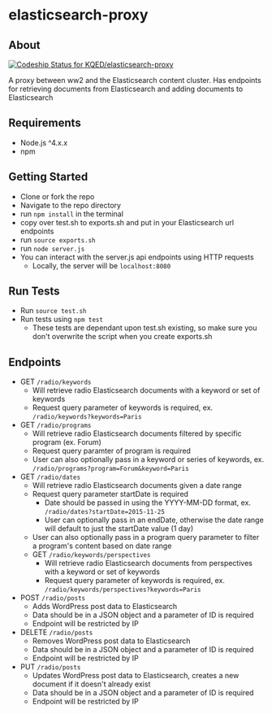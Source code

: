 # elasticsearch-proxy

## About

[ ![Codeship Status for KQED/elasticsearch-proxy](https://codeship.com/projects/1b41a120-90b6-0133-065a-0e0ba20c7e84/status?branch=master)](https://codeship.com/projects/124477)

A proxy between ww2 and the Elasticsearch content cluster. Has endpoints for retrieving documents from Elasticsearch and adding documents to Elasticsearch

## Requirements
- Node.js ^4.x.x
- npm

## Getting Started
- Clone or fork the repo
- Navigate to the repo directory
- run ``npm install`` in the terminal
- copy over test.sh to exports.sh and put in your Elasticsearch url endpoints
- run ``source exports.sh``
- run ``node server.js``
- You can interact with the server.js api endpoints using HTTP requests
  - Locally, the server will be ``localhost:8080``

## Run Tests
  - Run ``source test.sh``
  - Run tests using ``npm test``
    - These tests are dependant upon test.sh existing, so make sure you don't overwrite the script when you create exports.sh

## Endpoints
- GET ``/radio/keywords``
  - Will retrieve radio Elasticsearch documents with a keyword or set of keywords
  - Request query parameter of keywords is required, ex. ``/radio/keywords?keywords=Paris``
- GET ``/radio/programs``
  - Will retrieve radio Elasticsearch documents filtered by specific program (ex. Forum)
  - Request query paramter of program is required
  - User can also optionally pass in a keyword or series of keywords, ex. ``/radio/programs?program=Forum&keyword=Paris``
- GET ``/radio/dates``
  - Will retrieve radio Elasticsearch documents given a date range
  - Request query parameter startDate is required
    - Date should be passed in using the YYYY-MM-DD format, ex. ``/radio/dates?startDate=2015-11-25``
    - User can optionally pass in an endDate, otherwise the date range will default to just the startDate value (1 day)
  - User can also optionally pass in a program query parameter to filter a program's content based on date range
  - GET ``/radio/keywords/perspectives``
    - Will retrieve radio Elasticsearch documents from perspectives with a keyword or set of keywords
    - Request query parameter of keywords is required, ex. ``/radio/keywords/perspectives?keywords=Paris``
- POST ``/radio/posts``
  - Adds WordPress post data to Elasticsearch
  - Data should be in a JSON object and a parameter of ID is required
  - Endpoint will be restricted by IP
- DELETE ``/radio/posts``
  - Removes WordPress post data to Elasticsearch
  - Data should be in a JSON object and a parameter of ID is required
  - Endpoint will be restricted by IP
- PUT ``/radio/posts``
  - Updates WordPress post data to Elasticsearch, creates a new document if it doesn't already exist
  - Data should be in a JSON object and a parameter of ID is required
  - Endpoint will be restricted by IP
